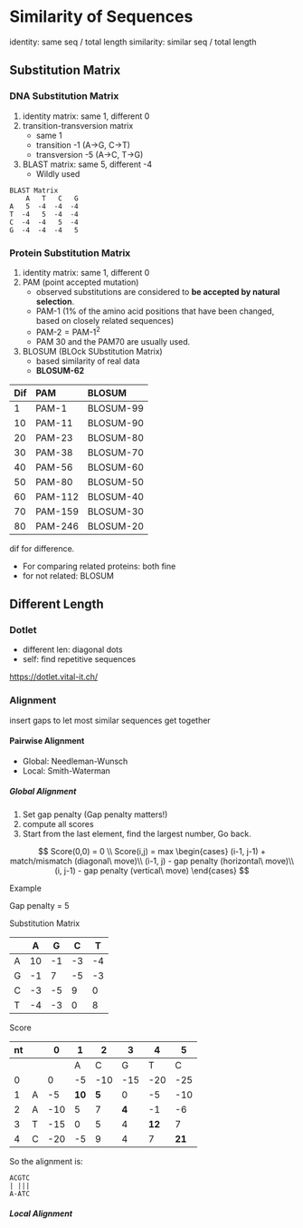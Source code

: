 # Similarity of Sequences

identity: same seq / total length
similarity: similar seq / total length

## Substitution Matrix

### DNA Substitution Matrix

1. identity matrix: same 1, different 0
2. transition-transversion matrix
   - same 1
   - transition -1 (A->G, C->T)
   - transversion -5 (A->C, T->G)
3. BLAST matrix: same 5, different -4
   - Wildly used

```
BLAST Matrix
    A   T   C   G
A   5  -4  -4  -4
T  -4   5  -4  -4
C  -4  -4   5  -4
G  -4  -4  -4   5
```

### Protein Substitution Matrix

1. identity matrix: same 1, different 0
2. PAM (point accepted mutation)
   - observed substitutions are considered to **be accepted by natural selection**.
   - PAM-1 (1% of the amino acid positions that have been changed, based on closely related sequences)
   - $\text{PAM-2} = \text{PAM-1}^2$
   - PAM 30 and the PAM70 are usually used.
3. BLOSUM (BLOck SUbstitution Matrix)
   - based similarity of real data
   - **BLOSUM-62** 

| Dif  | PAM     | BLOSUM    |
| :--- | :------ | :-------- |
| 1    | PAM-1   | BLOSUM-99 |
| 10   | PAM-11  | BLOSUM-90 |
| 20   | PAM-23  | BLOSUM-80 |
| 30   | PAM-38  | BLOSUM-70 |
| 40   | PAM-56  | BLOSUM-60 |
| 50   | PAM-80  | BLOSUM-50 |
| 60   | PAM-112 | BLOSUM-40 |
| 70   | PAM-159 | BLOSUM-30 |
| 80   | PAM-246 | BLOSUM-20 |

dif for difference.

- For comparing related proteins: both fine
- for not related: BLOSUM

## Different Length

### Dotlet

- different len: diagonal dots
- self: find repetitive sequences

https://dotlet.vital-it.ch/

### Alignment

insert gaps to let most similar sequences get together

#### Pairwise Alignment

- Global: Needleman-Wunsch
- Local: Smith-Waterman

##### Global Alignment

1. Set gap penalty (Gap penalty matters!)
2. compute all scores
3. Start from the last element, find the largest number, Go back.

$$
Score(0,0) = 0 \\
Score(i,j) = max \begin{cases}
    (i-1, j-1) + match/mismatch (diagonal\ move)\\
    (i-1, j) - gap penalty (horizontal\ move)\\
    (i, j-1) - gap penalty (vertical\ move)
\end{cases}
$$

Example

Gap penalty = 5

Substitution Matrix

|     | A   | G   | C   | T   |
| --- | --- | --- | --- | --- |
| A   | 10  | -1  | -3  | -4  |
| G   | -1  | 7   | -5  | -3  |
| C   | -3  | -5  | 9   | 0   |
| T   | -4  | -3  | 0   | 8   |

Score


| nt  |     | 0   | 1      | 2     | 3     | 4      | 5      |
| --- | --- | --- | ------ | ----- | ----- | ------ | ------ |
|     |     |     | A      | C     | G     | T      | C      |
| 0   |     | 0   | -5     | -10   | -15   | -20    | -25    |
| 1   | A   | -5  | **10** | **5** | 0     | -5     | -10    |
| 2   | A   | -10 | 5      | 7     | **4** | -1     | -6     |
| 3   | T   | -15 | 0      | 5     | 4     | **12** | 7      |
| 4   | C   | -20 | -5     | 9     | 4     | 7      | **21** |

So the alignment is:

```
ACGTC
| |||
A-ATC
```
##### Local Alignment


